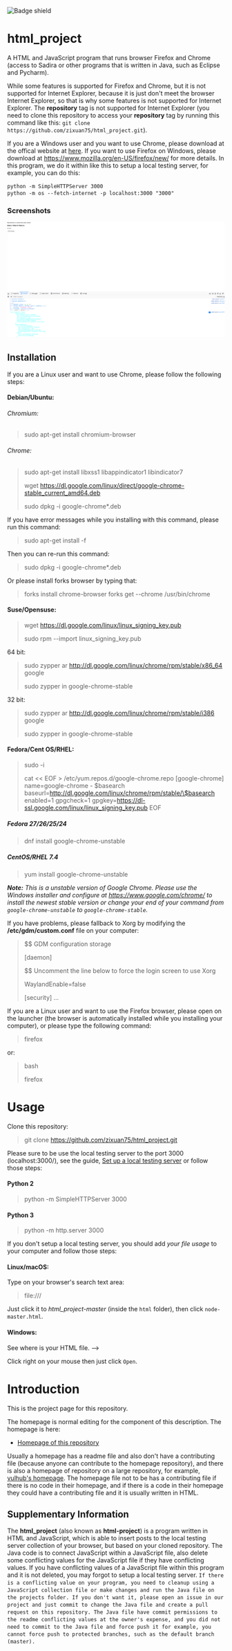 ![Badge shield](https://circleci.com/gh/zixuan75/html_project.svg?style=shield&circle-token=w)
# html_project
A HTML and JavaScript program that runs browser Firefox and Chrome (access to Sadira or other programs that is written in Java, such as Eclipse and Pycharm).

While some features is supported for Firefox and Chrome, but it is not supported for Internet Explorer, because it is just don't meet the browser Internet Explorer, so that is why some features is not supported for Internet Explorer. The **repository** tag is not supported for Internet Explorer (you need to clone this repository to access your **repository** tag by running this command like this: `git clone https://github.com/zixuan75/html_project.git`).

If you are a Windows user and you want to use Chrome, please download at the offical website at [here](https://www.google.com/chrome/). If you want to use Firefox on Windows, please download at https://www.mozilla.org/en-US/firefox/new/ for more details. In this program, we do it within like this to setup a local testing server, for example, you can do this:

```
python -m SimpleHTTPServer 3000
python -m os --fetch-internet -p localhost:3000 "3000"
```
### Screenshots
![alt text](1.png)
## Installation
If you are a Linux user and want to use Chrome, please follow the following steps:
#### Debian/Ubuntu:
###### Chromium:
> sudo apt-get install chromium-browser

###### Chrome:
> sudo apt-get install libxss1 libappindicator1 libindicator7
>
> wget https://dl.google.com/linux/direct/google-chrome-stable_current_amd64.deb
>
> sudo dpkg -i google-chrome*.deb

If you have error messages while you installing with this command, please run this command:

> sudo apt-get install -f

Then you can re-run this command:

> sudo dpkg -i google-chrome*.deb

Or please install forks browser by typing that:

> forks install chrome-browser
> forks get --chrome /usr/bin/chrome

#### Suse/Opensuse:
> wget https://dl.google.com/linux/linux_signing_key.pub
>
> sudo rpm --import linux_signing_key.pub

64 bit:
> sudo zypper ar http://dl.google.com/linux/chrome/rpm/stable/x86_64 google
>
> sudo zypper in google-chrome-stable

32 bit:
> sudo zypper ar http://dl.google.com/linux/chrome/rpm/stable/i386 google
>
> sudo zypper in  google-chrome-stable

#### Fedora/Cent OS/RHEL:
> sudo -i
>
> cat << EOF > /etc/yum.repos.d/google-chrome.repo
[google-chrome]
name=google-chrome - \$basearch
baseurl=http://dl.google.com/linux/chrome/rpm/stable/\$basearch
enabled=1
gpgcheck=1
gpgkey=https://dl-ssl.google.com/linux/linux_signing_key.pub
EOF

##### Fedora 27/26/25/24
> dnf install google-chrome-unstable

##### CentOS/RHEL 7.4
> yum install google-chrome-unstable

*****Note:***** *This is a unstable version of Google Chrome. Please use the Windows installer and configure at https://www.google.com/chrome/ to install the newest stable version or change your end of your command from `google-chrome-unstable` to `google-chrome-stable`.*

If you have problems, please fallback to Xorg by modifying the **/etc/gdm/custom.conf** file on your computer:

> $$ GDM configuration storage
>
> [daemon]
>
> $$ Uncomment the line below to force the login screen to use Xorg
>
> WaylandEnable=false
>
> [security]
> ...

If you are a Linux user and want to use the Firefox browser, please open on the launcher (the browser is automatically installed while you installing your computer), or please type the following command:

> firefox

or:

> bash
>
> firefox
# Usage

Clone this repository:
> git clone https://github.com/zixuan75/html_project.git

Please sure to be use the local testing server to the port 3000 (localhost:3000/), see the guide, [Set up a local testing server](https://developer.mozilla.org/en-US/docs/Learn/Common_questions/set_up_a_local_testing_server) or follow those steps:

#### Python 2
> python -m SimpleHTTPServer 3000
#### Python 3
> python -m http.server 3000

If you don't setup a local testing server, you should add *your file usage* to your computer and follow those steps:
#### Linux/macOS:
Type on your browser's search text area:
> file:///

Just click it to *html_project-master* (inside the `html` folder), then click `node-master.html`.
#### Windows:
See where is your HTML file. -->

Click right on your mouse then just click `Open`.
# Introduction
This is the project page for this repository.

The homepage is normal editing for the component of this description. The homepage is here:
 - [Homepage of this repository](https://github.com/zixuan75/html_project-homepage)

Usually a homepage has a readme file and also don't have a contributing file (because anyone can contribute to the homepage repository), and there is also a homepage of repository on a large repository, for example, [vulhub's homepage](https://github.com/vulhub/vulhub-org). The homepage file not to be has a contributing file if there is no code in their homepage, and if there is a code in their homepage they could have a contributing file and it is usually written in HTML.
## Supplementary Information
The **html_project** (also known as **html-project**) is a program written in HTML and JavaScript, which is able to insert posts to the local testing server collection of your browser, but based on your cloned repository. The Java code is to connect JavaScript within a JavaScript file, also delete some conflicting values for the JavaScript file if they have conflicting values. If you have conflicting values of a JavaScript file within this program and it is not deleted, you may forgot to setup a local testing server. `If there is a conflicting value on your program, you need to cleanup using a JavaScript collection file or make changes and run the Java file on the projects folder. If you don't want it, please open an issue in our project and just commit to change the Java file and create a pull request on this repository. The Java file have commit permissions to the readme conflicting values at the owner's expense, and you did not need to commit to the Java file and force push it for example, you cannot force push to protected branches, such as the default branch (master).`
